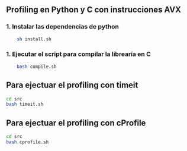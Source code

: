 
##  Profiling en Python y C con instrucciones AVX

### 1. Instalar las dependencias de python

```bash
    sh install.sh
```

### 1. Ejecutar el script para compilar la librearía en C 

```bash
    bash compile.sh
```

## Para ejectuar el profiling con timeit
```bash
cd src
bash timeit.sh

```

## Para ejectuar el profiling con cProfile
```bash
cd src
bash cprofile.sh
```